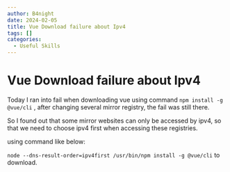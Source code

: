 ```yaml
---
author: B4night
date: 2024-02-05
title: Vue Download failure about Ipv4
tags: []
categories:
  - Useful Skills
---
```


# Vue Download failure about Ipv4

Today I ran into fail when downloading vue using command `npm install -g @vue/cli` , after changing several mirror registry, the fail was still there.

So I found out that some mirror websites can only be accessed by ipv4, so that we need to choose ipv4 first when accessing these registries.

using command like below:

`node --dns-result-order=ipv4first /usr/bin/npm install -g @vue/cli` to download.
